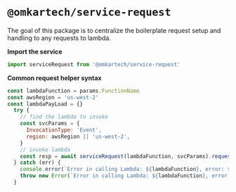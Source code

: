 # `@omkartech/service-request`

The goal of this package is to centralize the boilerplate request setup and handling to any requests to lambda.


**Import the service**

```js
import serviceRequest from '@omkartech/service-request'
```

**Common request helper syntax**

```js
const lambdaFunction = params.FunctionName
const awsRegion = 'us-west-2'
const lambdaPayLoad = {}
  try {
    // find the lambda to invoke
    const svcParams = {
      InvocationType: 'Event',
      region: awsRegion || 'us-west-2',
    }
    // invoke lambda
    const resp = await serviceRequest(lambdaFunction, svcParams).request(lambdaPayLoad)
  } catch (err) {
    console.error(`Error in calling Lambda: ${lambdaFunction}, error: ${err.message}`)
    throw new Error(`Error in calling Lambda: ${lambdaFunction}, error: ${err.message}`)
  }
```
